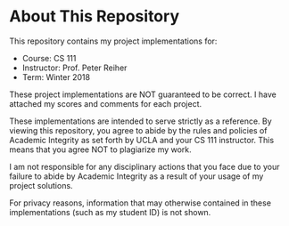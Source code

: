 # About This Repository

This repository contains my project implementations for:
* Course:     CS 111
* Instructor: Prof. Peter Reiher
* Term:       Winter 2018

These project implementations are NOT guaranteed to be correct. I have attached my scores and comments for each project.

These implementations are intended to serve strictly as a reference. By viewing this repository, you agree to abide by the rules and policies of Academic Integrity as set forth by UCLA and your CS 111 instructor. This means that you agree NOT to plagiarize my work.

I am not responsible for any disciplinary actions that you face due to your failure to abide by Academic Integrity as a result of your usage of my project solutions.

For privacy reasons, information that may otherwise contained in these implementations (such as my student ID) is not shown.
